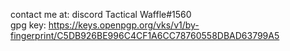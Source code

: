 contact me at: discord Tactical Waffle#1560 <br>
gpg key: https://keys.openpgp.org/vks/v1/by-fingerprint/C5DB926BE996C4CF1A6CC78760558DBAD63799A5

<!--
**xXTacticalWaffleXx/xXTacticalWaffleXx** is a ✨ _special_ ✨ repository because its `README.md` (this file) appears on your GitHub profile.

Here are some ideas to get you started:

- 🔭 I’m currently working on ...
- 🌱 I’m currently learning ...
- 👯 I’m looking to collaborate on ...
- 🤔 I’m looking for help with ...
- 💬 Ask me about ...
- 📫 How to reach me: ...
- 😄 Pronouns: ...
- ⚡ Fun fact: ...
-->
